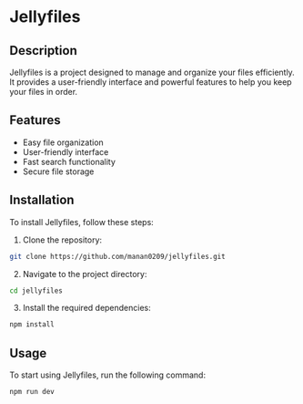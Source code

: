 # Jellyfiles

## Description
Jellyfiles is a project designed to manage and organize your files efficiently. It provides a user-friendly interface and powerful features to help you keep your files in order.

## Features
- Easy file organization
- User-friendly interface
- Fast search functionality
- Secure file storage

## Installation
To install Jellyfiles, follow these steps:

1. Clone the repository:
  ```bash
  git clone https://github.com/manan0209/jellyfiles.git
  ```
2. Navigate to the project directory:
  ```bash
  cd jellyfiles
  ```
3. Install the required dependencies:
  ```bash
  npm install
  ```

## Usage
To start using Jellyfiles, run the following command:
```bash
npm run dev
```

